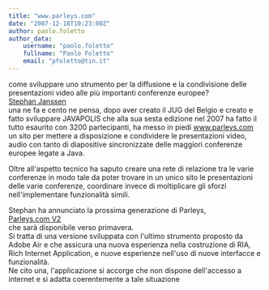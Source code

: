```yaml
---
title: "www.parleys.com"
date: "2007-12-18T10:23:00Z"
author: paolo.foletto
author_data:
    username: "paolo.foletto"
    fullname: "Paolo Foletto"
    email: "pfoletto@tin.it"
---
```


come sviluppare uno strumento per la diffusione e la condivisione delle
presentazioni video alle più importanti conferenze europee?\
<a href="http://www.javapolis.com/confluence/display/JP07/Stephan+Janssen">
Stephan Janssen</a>\
una ne fa e cento ne pensa, dopo aver creato il JUG del Belgio e creato
e fatto sviluppare JAVAPOLIS che alla sua sesta edizione nel 2007 ha
fatto il tutto esaurito con 3200 partecipanti, ha messo in piedi
<a href="http://www.parleys.com "> www.parleys.com </a>\
un sito per mettere a disposizione e condividere le presentazioni video,
audio con tanto di diapositive sincronizzate delle maggiori conferenze
europee legate a Java.

Oltre all'aspetto tecnico ha saputo creare una rete di relazione tra le
varie conferenze in modo tale da poter trovare in un unico sito le
presentazioni delle varie conferenze, coordinare invece di moltiplicare
gli sforzi nell'implementare funzionalità simili.

Stephan ha annunciato la prossima generazione di Parleys,\
<a href="http://www.javapolis.com/confluence/display/JP07/Parleys.com+v2">
Parleys.com V2</a>\
che sarà disponibile verso primavera.\
Si tratta di una versione sviluppata con l'ultimo strumento proposto da
Adobe Air e che assicura una nuova esperienza nella costruzione di RIA,
Rich Internet Application, e nuove esperienze nell'uso di nuove
interfacce e funzionalità.\
Ne cito una, l'applicazione si accorge che non dispone dell'accesso a
internet e si adatta coerentemente a tale situazione
